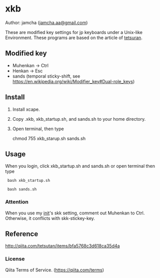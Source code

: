 # xkb
Author: jamcha (jamcha.aa@gmail.com)

These are modified key settings for jp keyboards under a Unix-like Environment. These programs are based on the article of [tetsuran](http://qiita.com/tetsutan/items/bfa5768c3d618ca35d4a).

## Modified key

- Muhenkan -> Ctrl
- Henkan -> Esc
- sands (temporal sticky-shift, see https://en.wikipedia.org/wiki/Modifier_key#Dual-role_keys)

## Install

1. Install xcape.
2. Copy .xkb, xkb_startup.sh, and sands.sh to your home directory.
3. Open terminal, then type

   chmod 755 xkb_starup.sh sands.sh

## Usage

When you login, click xkb_startup.sh and sands.sh or open terminal then type

     bash xkb_startup.sh

     bash sands.sh

### Attention

When you use my [init](https://github.com/jamcha-aa/init)'s skk setting, comment out Muhenkan to Ctrl. Otherwise, it conflicts with skk-stickey-key.

## Reference
http://qiita.com/tetsutan/items/bfa5768c3d618ca35d4a

### License
Qiita Terms of Service. (https://qiita.com/terms)
